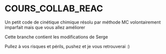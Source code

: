# COURS_COLLAB_REAC
Un petit code de cinétique chimique résolu par méthode MC volontairement imparfait mais que vous allez améliorer

Cette branche contient les modifications de Serge

Pullez à vos risques et périls, pushez et je vous retrouverai :)
